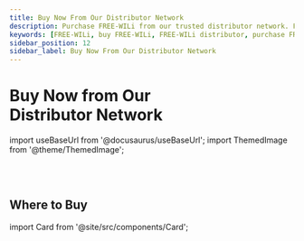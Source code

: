 ```yaml
---
title: Buy Now From Our Distributor Network
description: Purchase FREE-WILi from our trusted distributor network. Find the best deals and check availability directly from Intrepid Control Systems or other authorized distributors.
keywords: [FREE-WILi, buy FREE-WILi, FREE-WILi distributor, purchase FREE-WILi]
sidebar_position: 12
sidebar_label: Buy Now From Our Distributor Network
---
```


# Buy Now from Our <br/>  Distributor Network

<div class="buy-now-page">

<!-- ![Profile Image](/img/favicon-180x180.png)   -->

import useBaseUrl from '@docusaurus/useBaseUrl';
import ThemedImage from '@theme/ThemedImage';

<figure>
  <ThemedImage
    alt="FREE-WILi Overview"
    sources={{
      light: useBaseUrl('./img/freewili-overview-light.jpg'),
      dark: useBaseUrl('./img/freewili-overview.jpg'),
    }}
  />
  <figcaption></figcaption>
</figure>

</div>

<div class="buy-now-center">

<!-- **Your Name**

_Your short bio or tagline._ -->

<br/>
<br/>

## Where to Buy

<!-- - [Buy Now From Intrepid Control Systems, Inc.](https://store.intrepidcs.com/product/FW-BLK) -->
<!-- - [#](#) -->
<!-- - [#](#) -->
<!-- - [#](#) -->

import Card from '@site/src/components/Card'; 

<Card 
  title="Buy Now From Intrepid Control Systems, Inc."
  description=""
  link="https://store.intrepidcs.com/product/FW-BLK" 
  imageUrl="/img/icslogo.png"
/>

<br/>

<Card 
  title="Buy Now From Amazon (US)"
  description=""
  link="https://a.co/d/3bpvUjM" 
  imageUrl="/img/az-logo.png"
/>

<br/>

<Card 
  title="Buy Now From Jameco"
  description=""
  link="https://www.jameco.com/z/FW-BLK-FREE-WILi-FREE-WiLi-Black-Def-Con-Edition-Embedded-Development-Tool_2738991.html" 
  imageUrl="/img/Jameco_Electronics_logo.png"
/>

<!-- - [Buy Now From Intrepid Control Systems, Inc.](https://store.intrepidcs.com/product/FW-BLK) -->



<!-- ## Follow Me

[![Twitter](https://img.shields.io/badge/-Twitter-1DA1F2?style=flat-square&logo=twitter&logoColor=white)](https://twitter.com/yourusername)
[![Instagram](https://img.shields.io/badge/-Instagram-E4405F?style=flat-square&logo=instagram&logoColor=white)](https://instagram.com/yourusername)
[![LinkedIn](https://img.shields.io/badge/-LinkedIn-0077B5?style=flat-square&logo=linkedin&logoColor=white)](https://linkedin.com/in/yourusername) -->

</div>